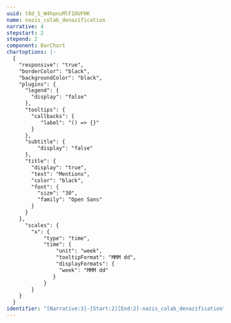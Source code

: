 ```yaml
---
uuid: t8d_S_W4hpnuMlF1OUFHK
name: nazis_colab_denazification
narrative: 4
stepstart: 2
stepend: 2
component: BarChart
chartoptions: |-
  {
    "responsive": "true",
    "borderColor": "black",
    "backgroundColor": "black",
    "plugins": {
      "legend": {
        "display": "false"
      },
      "tooltips": {
        "callbacks": {
           "label": "() => {}"
        }
      },
      "subtitle": {
          "display": "false"
      },
      "title": {
        "display": "true",
        "text": "Mentions", 
        "color": "black",
        "font": {
          "size": "30",
          "family": "Open Sans"
        }
      }
    },
      "scales": {
        "x": {
            "type": "time",
            "time": {
                "unit": "week",
                "tooltipFormat": "MMM dd",
                "displayFormats": {
                 "week": "MMM dd"
               }
            }
        }
    }
  }
identifier: "[Narrative:3]-[Start:2][End:2]-nazis_colab_denazification"
---
```

